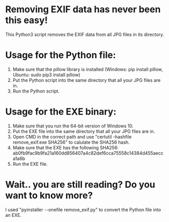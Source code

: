 # Removing EXIF data has never been this easy!
This Python3 script removes the EXIF data from all JPG files in its directory.

# Usage for the Python file:

1. Make sure that the pillow library is installed (Windows: pip install pillow, Ubuntu: sudo pip3 install pillow)
2. Put the Python script into the same directory that all your JPG files are in.
3. Run the Python script.


# Usage for the EXE binary:

1. Make sure that you run the 64-bit version of Windows 10.
2. Put the EXE file into the same directory that all your JPG files are in.
3. Open CMD in the correct path and use "certutil -hashfile remove_exif.exe SHA256" to calulate the SHA256 hash.
4. Make sure that the EXE has the following SHA256: ab0fb9fac9b9fa21a160dd856407a4c82def6cca75558c14384d455aecca1a6b
5. Run the EXE file.


# Wait.. you are still reading? Do you want to know more?

I used "pyinstaller --onefile remove_exif.py" to convert the Python file into an EXE.

